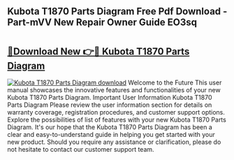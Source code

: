 ## Kubota T1870 Parts Diagram Free Pdf Download - Part-mVV New Repair Owner Guide EO3sq

# <h2><a href="http://dfpkf4c.blite.top/?on=Kubota+T1870+Parts+Diagram">🔗Download New 👉🔴 Kubota T1870 Parts Diagram</a></h2>

[![Kubota T1870 Parts Diagram download](https://i.imgur.com/lujVjoI.png)](http://dfpkf4c.blite.top/?on=Kubota+T1870+Parts+Diagram)
Welcome to the Future This user manual showcases the innovative features and functionalities of your new Kubota T1870 Parts Diagram. Important User Information Kubota T1870 Parts Diagram Please review the user information section for details on warranty coverage, registration procedures, and customer support options. Explore the possibilities of list of features with your new Kubota T1870 Parts Diagram. It's our hope that the Kubota T1870 Parts Diagram has been a clear and easy-to-understand guide in helping you get started with your new product. Should you require any assistance or clarification, please do not hesitate to contact our customer support team.
